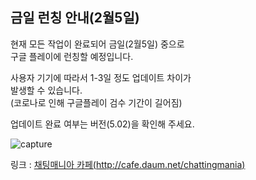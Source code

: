 ## 금일 런칭 안내(2월5일)

현재 모든 작업이 완료되어 금일(2월5일) 중으로  
구글 플레이에 런칭할 예정입니다.   
  
사용자 기기에 따라서 1-3일 정도 업데이트 차이가  
발생할 수 있습니다.  
(코로나로 인해 구글플레이 검수 기간이 길어짐)
  
업데이트 완료 여부는 버전(5.02)을 확인해 주세요.  
  
![capture](https://t1.daumcdn.net/cafeattach/1PJh7/e9bc4dfa8565b1b07fdfe0e8b87defde80a15583)
   
링크 : [채팅매니아 카페(http://cafe.daum.net/chattingmania)](http://cafe.daum.net/chattingmania)
